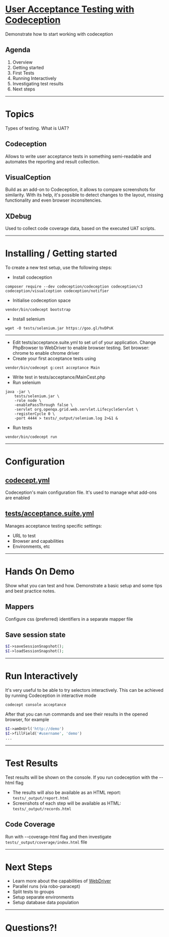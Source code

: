 # [User Acceptance Testing with Codeception](https://github.com/)

Demonstrate how to start working with codeception

## Agenda

1. Overview
2. Getting started
3. First Tests
4. Running Interactively
5. Investigating test results
6. Next steps

---

# Topics

Types of testing. What is UAT?

## Codeception

Allows to write user acceptance tests in something semi-readable and automates the reporting and result collection.

## VisualCeption

Build as an add-on to Codeception, it allows to compare screenshots for similarity. With its help, it's possible to detect changes to the layout, missing functionality and even browser inconsitencies.

## XDebug

Used to collect code coverage data, based on the executed UAT scripts.

---

# Installing / Getting started

To create a new test setup, use the following steps:

* Install codeception
```shell
composer require --dev codeception/codeception codeception/c3 codeception/visualception codeception/notifier
```
* Initialise codeception space
```shell
vendor/bin/codecept bootstrap
```
* Install selenium
```shell
wget -O tests/selenium.jar https://goo.gl/hvDPsK
```

---
* Edit tests/acceptance.suite.yml to set url of your application. Change PhpBrowser to WebDriver to enable browser testing. Set browser: chrome to enable chrome driver
* Create your first acceptance tests using
```shell
vendor/bin/codecept g:cest acceptance Main
```
* Write test in tests/acceptance/MainCest.php
* Run selenium
```shell
java -jar \
    tests/selenium.jar \
    -role node \
    -enablePassThrough false \
    -servlet org.openqa.grid.web.servlet.LifecycleServlet \
    -registerCycle 0 \
    -port 4444 > tests/_output/selenium.log 2>&1 &
```
* Run tests
```shell
vendor/bin/codecept run
```

---

# Configuration

## [codecept.yml](codecept.yml)

Codeception's main configuration file. It's used to manage what add-ons are enabled

## [tests/acceptance.suite.yml](tests/acceptance.suite.yml)

Manages acceptance testing specific settings:
- URL to test
- Browser and capabilities
- Environments, etc

---

# Hands On Demo

Show what you can test and how. Demonstrate a basic setup and some tips and best practice notes.

## Mappers

Configure css (preferred) identifiers in a separate mapper file

## Save session state
```PHP
$I->saveSessionSnapshot();
$I->loadSessionSnapshot();
```

---

# Run Interactively

It's very useful to be able to try selectors interactively. This can be achieved by running Codeception in interactive mode
```shell
codecept console acceptance
```

After that you can run commands and see their results in the opened browser, for example
```php
$I->amOnUrl('http://demo')
$I->fillField('#username', 'demo')
...
```

---

# Test Results

Test results will be shown on the console.
If you run codeception with the --html flag
- The results will also be available as an HTML report: `tests/_output/report.html`
- Screenshots of each step will be available as HTML: `tests/_output/records.html`

## Code Coverage

Run with --coverage-html flag and then investigate `tests/_output/coverage/index.html` file

---

# Next Steps

- Learn more about the capabilities of [WebDriver](https://codeception.com/docs/modules/WebDriver)
- Parallel runs (via robo-paracept)
- Split tests to groups
- Setup separate environments
- Setup database data population

---

# Questions?!
